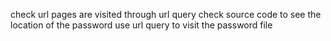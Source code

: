 check url pages are visited through url query check source code to see the location of the password use url query to visit the password file
